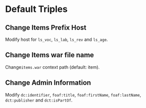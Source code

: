 # Default Triples

## Change Items Prefix Host

Modify host for `ls_voc`, `ls_lab`, `ls_rev` and `ls_age`.

## Change Items war file name

Change`items.war` context path (default: item).

## Change Admin Information

Modify `dc:identifier`, `foaf:title`, `foaf:firstName`, `foaf:lastName`, `dct:publisher` and `dct:isPartOf`.

